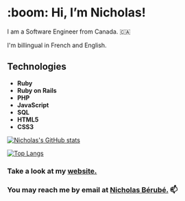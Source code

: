 <h1>:boom: Hi, I’m Nicholas!</h1>
<p>I am a Software Engineer from Canada. &#127464;&#127462;<p>
<p>I'm billingual in French and English.</p>




<h2>Technologies</h2>
<ul>
<li><b>Ruby</b></li>
<li><b>Ruby on Rails</b></li>
  <li><b>PHP</b></li>
<li><b>JavaScript</b></li>
  <li><b>SQL</b></li>
<li><b>HTML5</b></li>
  <li><b>CSS3</b></li>
</ul>



[![Nicholas's GitHub stats](https://github-readme-stats.vercel.app/api?username=berubenic)](https://github.com/anuraghazra/github-readme-stats)

[![Top Langs](https://github-readme-stats.vercel.app/api/top-langs/?username=berubenic&layout=compact)](https://github.com/anuraghazra/github-readme-stats)

<h3>Take a look at my <a href='https://nicholasberube.com'>website.</a></h3>

<h3>You may reach me by email at <a href="mailto:berubenic@gmail.com" target="_blank">Nicholas Bérubé.</a> 📫 </h3>
